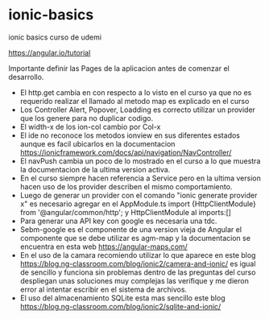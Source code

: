 # ionic-basics
ionic basics curso de udemi

https://angular.io/tutorial

Importante definir las Pages de la aplicacion antes de comenzar el desarrollo.

* El http.get cambia en con respecto a lo visto en el curso ya que no es requerido realizar el llamado al metodo map es explicado en el curso
* Los Controller Alert, Popover, Loadding es correcto utilizar un provider que los genere para no duplicar codigo.
* El width-x de los ion-col cambio por Col-x 
* El ide no reconoce los metodos ionview en sus diferentes estados aunque es facil ubicarlos en la documentacion https://ionicframework.com/docs/api/navigation/NavController/
* El navPush cambia un poco de lo mostrado en el curso a lo que muestra la documentacion de la ultima version activa.
* En el curso siempre hacen referencia a Service pero en la ultima version hacen uso de los provider describen el mismo comportamiento.
* Luego de generar un provider con el comando "ionic generate provider x" es necesario agregar en el AppModule.ts import {HttpClientModule} from '@angular/common/http'; y HttpClientModule al imports:[] 
* Para generar una API key con google es necesaria una tdc.
* Sebm-google es el componente de una version vieja de Angular el componente que se debe utilizar es agm-map y la documentacion se encuentra en esta web https://angular-maps.com/
* En el uso de la camara recomiendo utilizar lo que aparece en este blog https://blog.ng-classroom.com/blog/ionic2/camera-and-ionic/ es igual de sencillo y funciona sin problemas dentro de las preguntas del curso despliegan unas soluciones muy complejas las verifique y me dieron error al intentar escribir en el sistema de archivos.
* El uso del almacenamiento SQLite esta mas sencillo este blog https://blog.ng-classroom.com/blog/ionic2/sqlite-and-ionic/ 


